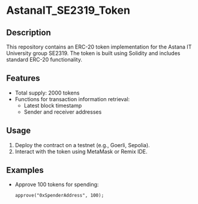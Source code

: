 # AstanaIT_SE2319_Token

## Description
This repository contains an ERC-20 token implementation for the Astana IT University group SE2319. The token is built using Solidity and includes standard ERC-20 functionality.

## Features
- Total supply: 2000 tokens
- Functions for transaction information retrieval:
  - Latest block timestamp
  - Sender and receiver addresses

## Usage
1. Deploy the contract on a testnet (e.g., Goerli, Sepolia).
2. Interact with the token using MetaMask or Remix IDE.

## Examples
- Approve 100 tokens for spending:
  ```solidity
  approve("0xSpenderAddress", 100);
